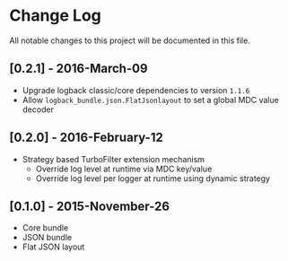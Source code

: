 # Change Log
All notable changes to this project will be documented in this file.


## [0.2.1] - 2016-March-09

- Upgrade logback classic/core dependencies to version `1.1.6`
- Allow `logback_bundle.json.FlatJsonlayout` to set a global MDC value decoder


## [0.2.0] - 2016-February-12
- Strategy based TurboFilter extension mechanism
  - Override log level at runtime via MDC key/value
  - Override log level per logger at runtime using dynamic strategy


## [0.1.0] - 2015-November-26
- Core bundle
- JSON bundle
- Flat JSON layout

